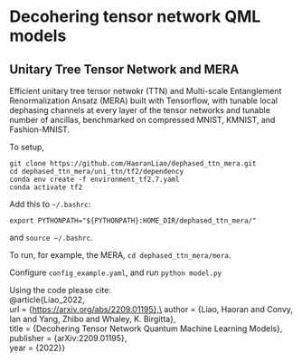 # Decohering tensor network QML models
## Unitary Tree Tensor Network and MERA

Efficient unitary tree tensor netwokr (TTN) and Multi-scale Entanglement Renormalization Ansatz (MERA) built with Tensorflow, with tunable local dephasing channels at every layer of the tensor networks and tunable number of ancillas, benchmarked on compressed MNIST, KMNIST, and Fashion-MNIST.

To setup, 
```
git clone https://github.com/HaoranLiao/dephased_ttn_mera.git
cd dephased_ttn_mera/uni_ttn/tf2/dependency
conda env create -f environment_tf2.7.yaml
conda activate tf2
```

Add this to ```~/.bashrc```:

```export PYTHONPATH="${PYTHONPATH}:HOME_DIR/dephased_ttn_mera/"```

and ```source ~/.bashrc```.

To run, for example, the MERA,
```cd dephased_ttn_mera/mera```.


Configure ```config_example.yaml```, and run
```python model.py```


Using the code please cite:\
@article{Liao_2022,\
  url = {https://arxiv.org/abs/2209.01195},\
  author = {Liao, Haoran and Convy, Ian and Yang, Zhibo and Whaley, K. Birgitta},\
  title = {Decohering Tensor Network Quantum Machine Learning Models},\
  publisher = {arXiv:2209.01195},\
  year = {2022}}
